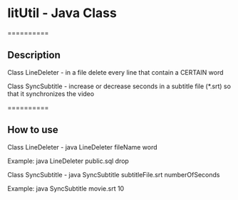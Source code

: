 # litUtil - Java Class
==========

## Description

Class LineDeleter - in a file delete every line that contain a CERTAIN word

Class SyncSubtitle - increase or decrease seconds in a subtitle file (*.srt) so that it synchronizes the video

==========
## How to use

Class LineDeleter - java LineDeleter fileName word

  Example: java LineDeleter public.sql drop
  
Class SyncSubtitle - java SyncSubtitle subtitleFile.srt numberOfSeconds

  Example: java SyncSubtitle movie.srt 10